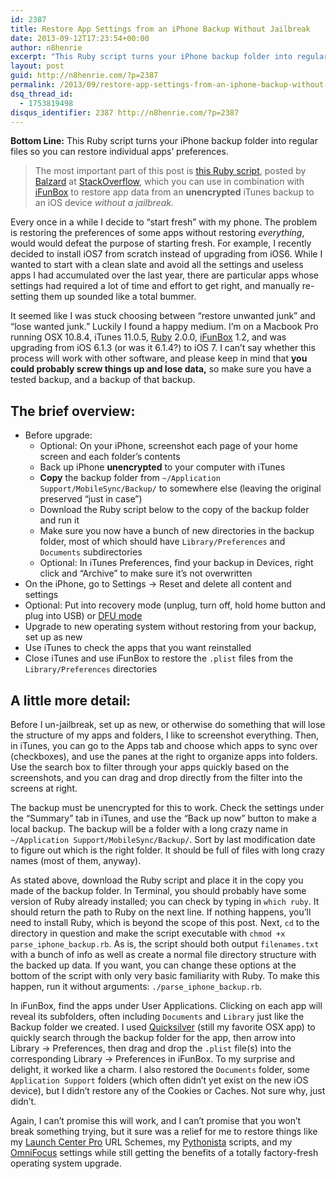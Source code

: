 ```yaml
---
id: 2387
title: Restore App Settings from an iPhone Backup Without Jailbreak
date: 2013-09-12T17:23:54+00:00
author: n8henrie
excerpt: "This Ruby script turns your iPhone backup folder into regular files so you can restore individual apps' preferences."
layout: post
guid: http://n8henrie.com/?p=2387
permalink: /2013/09/restore-app-settings-from-an-iphone-backup-without-jailbreak/
dsq_thread_id:
  - 1753819498
disqus_identifier: 2387 http://n8henrie.com/?p=2387
---
```

**Bottom Line:** This Ruby script turns your iPhone backup folder into regular files so you can restore individual apps&#8217; preferences.<!--more-->

> The most important part of this post is <a target="_blank" href="http://stackoverflow.com/a/9253197/1588795">this Ruby script</a>, posted by <a target="_blank" href="http://stackoverflow.com/users/723716/balzard">Balzard</a> at <a target="_blank" href="http://stackoverflow.com/" title="Stack Overflow">StackOverflow</a>, which you can use in combination with <a target="_blank" href="http://www.i-funbox.com/" title="iFunBox for Windows | File Manager, Browser, Explorer, Transferer ...">iFunBox</a> to restore app data from an **unencrypted** iTunes backup to an iOS device _without a jailbreak._

Every once in a while I decide to &#8220;start fresh&#8221; with my phone. The problem is restoring the preferences of some apps without restoring _everything_, would would defeat the purpose of starting fresh. For example, I recently decided to install iOS7 from scratch instead of upgrading from iOS6. While I wanted to start with a clean slate and avoid all the settings and useless apps I had accumulated over the last year, there are particular apps whose settings had required a lot of time and effort to get right, and manually re-setting them up sounded like a total bummer.

It seemed like I was stuck choosing between &#8220;restore unwanted junk&#8221; and &#8220;lose wanted junk.&#8221; Luckily I found a happy medium. I&#8217;m on a Macbook Pro running OSX 10.8.4, iTunes 11.0.5, <a target="_blank" href="https://www.ruby-lang.org">Ruby</a> 2.0.0, <a target="_blank" href="http://www.i-funbox.com/" title="iFunBox for Windows | File Manager, Browser, Explorer, Transferer ...">iFunBox</a> 1.2, and was upgrading from iOS 6.1.3 (or was it 6.1.4?) to iOS 7. I can&#8217;t say whether this process will work with other software, and please keep in mind that **you could probably screw things up and lose data,** so make sure you have a tested backup, and a backup of that backup.

## The brief overview: 

  * Before upgrade: 
      * Optional: On your iPhone, screenshot each page of your home screen and each folder&#8217;s contents
      * Back up iPhone **unencrypted** to your computer with iTunes
      * **Copy** the backup folder from `~/Application Support/MobileSync/Backup/` to somewhere else (leaving the original preserved &#8220;just in case&#8221;)
      * Download the Ruby script below to the copy of the backup folder and run it
      * Make sure you now have a bunch of new directories in the backup folder, most of which should have `Library/Preferences` and `Documents` subdirectories
      * Optional: In iTunes Preferences, find your backup in Devices, right click and &#8220;Archive&#8221; to make sure it&#8217;s not overwritten
  * On the iPhone, go to Settings -> Reset and delete all content and settings
  * Optional: Put into recovery mode (unplug, turn off, hold home button and plug into USB) or <a target="_blank" href="http://lmgtfy.com/?q=DFU+mode">DFU mode</a>
  * Upgrade to new operating system without restoring from your backup, set up as new
  * Use iTunes to check the apps that you want reinstalled
  * Close iTunes and use iFunBox to restore the `.plist` files from the `Library/Preferences` directories 

## A little more detail:

Before I un-jailbreak, set up as new, or otherwise do something that will lose the structure of my apps and folders, I like to screenshot everything. Then, in iTunes, you can go to the Apps tab and choose which apps to sync over (checkboxes), and use the panes at the right to organize apps into folders. Use the search box to filter through your apps quickly based on the screenshots, and you can drag and drop directly from the filter into the screens at right.

The backup must be unencrypted for this to work. Check the settings under the &#8220;Summary&#8221; tab in iTunes, and use the &#8220;Back up now&#8221; button to make a local backup. The backup will be a folder with a long crazy name in `~/Application Support/MobileSync/Backup/`. Sort by last modification date to figure out which is the right folder. It should be full of files with long crazy names (most of them, anyway).

As stated above, download the Ruby script and place it in the copy you made of the backup folder. In Terminal, you should probably have some version of Ruby already installed; you can check by typing in `which ruby`. It should return the path to Ruby on the next line. If nothing happens, you&#8217;ll need to install Ruby, which is beyond the scope of this post. Next, `cd` to the directory in question and make the script executable with `chmod +x parse_iphone_backup.rb`. As is, the script should both output `filenames.txt` with a bunch of info as well as create a normal file directory structure with the backed up data. If you want, you can change these options at the bottom of the script with only very basic familiarity with Ruby. To make this happen, run it without arguments: `./parse_iphone_backup.rb`.

In iFunBox, find the apps under User Applications. Clicking on each app will reveal its subfolders, often including `Documents` and `Library` just like the Backup folder we created. I used <a target="_blank" href="http://qsapp.com">Quicksilver</a> (still my favorite OSX app) to quickly search through the backup folder for the app, then arrow into Library -> Preferences, then drag and drop the `.plist` file(s) into the corresponding Library -> Preferences in iFunBox. To my surprise and delight, it worked like a charm. I also restored the `Documents` folder, some `Application Support` folders (which often didn&#8217;t yet exist on the new iOS device), but I didn&#8217;t restore any of the Cookies or Caches. Not sure why, just didn&#8217;t.

Again, I can&#8217;t promise this will work, and I can&#8217;t promise that you won&#8217;t break something trying, but it sure was a relief for me to restore things like my <a target="_blank" href="https://itunes.apple.com/us/app/launch-center-pro/id532016360?mt=8&#038;at=10l5H6" title="Launch Center Pro">Launch Center Pro</a> URL Schemes, my <a target="_blank" href="https://itunes.apple.com/us/app/pythonista/id528579881?mt=8&uo=4&at=10l5H6" title="Pythonista">Pythonista</a> scripts, and my <a target="_blank" href="https://itunes.apple.com/us/app/omnifocus-2-for-iphone/id690305341?mt=8&#038;at=10l5H6">OmniFocus</a> settings while still getting the benefits of a totally factory-fresh operating system upgrade.